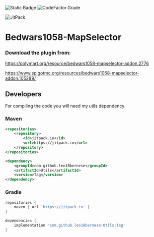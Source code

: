 ![Static Badge](https://img.shields.io/badge/Docs-leo18bernese.gitbook.io-red?link=https%3A%2F%2Fleo18bernese.gitbook.io%2Fbedwars1058-mapselector%2F)
![CodeFactor Grade](https://img.shields.io/codefactor/grade/github/PixelStudiosDev/Bedwars1058-MapSelector)

![JitPack](https://img.shields.io/jitpack/version/com.github.leo18bernese/Utils?label=Utils)

# Bedwars1058-MapSelector

### Download the plugin from: 
https://polymart.org/resource/bedwars1058-mapselector-addon.2776

https://www.spigotmc.org/resources/bedwars1058-mapselector-addon.105289/

## Developers

For compiling the code you will need my utils dependency.

### Maven
```xml
<repositories>
    <repository>
        <id>jitpack.io</id>
        <url>https://jitpack.io</url>
    </repository>
</repositories>
```
```xml
<dependency>
    <groupId>com.github.leo18bernese</groupId>
    <artifactId>Utils</artifactId>
    <version>Tag</version>
</dependency>
```
### Gradle
```groovy
repositories {
    maven { url 'https://jitpack.io' }
}
```
```groovy
dependencies {
    implementation 'com.github.leo18bernese:Utils:Tag'
}
```
